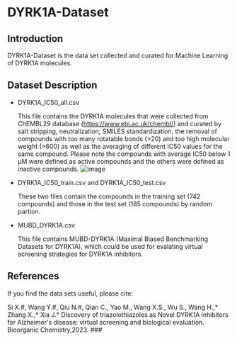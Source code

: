 # DYRK1A-Dataset

Introduction
-----------------------------------
DYRK1A-Dataset is the data set collected and curated for Machine Learning of DYRK1A molecules. 

Dataset Description
-----------------------------------
* DYRK1A_IC50_all.csv

   This file contains the DYRK1A molecules that were collected from ChEMBL29 database (https://www.ebi.ac.uk/chembl/) and curated by salt stripping, neutralization, SMILES standardization, the removal of compounds with too many rotatable bonds (>20) and too high molecular weight (>600) as well as the averaging of different IC50 values for the same compound. Please note the compounds with average IC50 below 1 μM were defined as active compounds and the others were defined as inactive compounds. 
![image](https://user-images.githubusercontent.com/50791273/232232990-094df7df-d6a2-4047-aac7-57a5b96c3e8d.png)


  
* DYRK1A_IC50_train.csv and DYRK1A_IC50_test.csv

   These two files contain the compounds in the training set (742 compounds) and those in the test set (185 compounds) by random partion.  

* MUBD_DYRK1A.csv  
   
   This file contains MUBD-DYRK1A (Maximal Biased Benchmarking Datasets for DYRK1A), which could be used for evalating virtual screening strategies for DYRK1A inhibitors.  

 
References
-----------------------------------
If you find the data sets useful, please cite: 

Si X.#, Wang Y.#, Qiu N.#, Qian C., Yao M., Wang X.S., Wu S., Wang H.,* Zhang X.,* Xia J.* Discovery of triazolothiazoles as Novel DYRK1A inhibitors for Alzheimer's disease: virtual screening and biological evaluation. Bioorganic Chemistry,2023. ###

